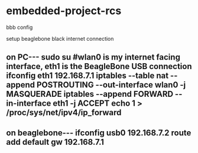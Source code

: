 # embedded-project-rcs

bbb config

setup beaglebone black internet connection

on PC---
sudo su
#wlan0 is my internet facing interface, eth1 is the BeagleBone USB connection
ifconfig eth1 192.168.7.1
iptables --table nat --append POSTROUTING --out-interface wlan0 -j MASQUERADE
iptables --append FORWARD --in-interface eth1 -j ACCEPT
echo 1 > /proc/sys/net/ipv4/ip_forward
---

on beaglebone---
ifconfig usb0 192.168.7.2
route add default gw 192.168.7.1
------

